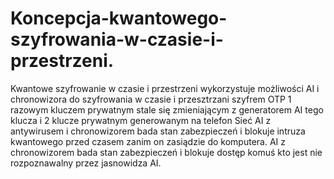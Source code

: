 # Koncepcja-kwantowego-szyfrowania-w-czasie-i-przestrzeni.
Kwantowe szyfrowanie w czasie i przestrzeni wykorzystuje możliwości AI i chronowizora do szyfrowania w czasie i przesztrzani szyfrem OTP 1 razowym kluczem prywatnym stale się zmieniającym z generatorem AI tego klucza i 2 klucze prywatnym generowanym na telefon Sieć AI z antywirusem i chronowizorem bada stan zabezpieczeń i blokuje intruza kwantowego przed czasem zanim on zasiądzie do komputera. AI z chronowizorem bada stan zabezpieczeń i blokuje dostęp komuś kto jest nie rozpoznawalny przez jasnowidza AI. 
